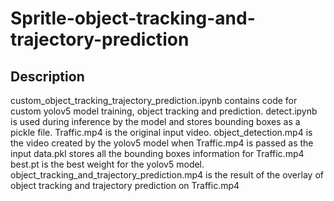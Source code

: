 # Spritle-object-tracking-and-trajectory-prediction

## Description

custom_object_tracking_trajectory_prediction.ipynb contains code for custom yolov5 model training, object tracking  and prediction.
detect.ipynb is used during inference by the model and stores bounding boxes as a pickle file.
Traffic.mp4 is the original input video.
object_detection.mp4 is the video created by the yolov5 model when Traffic.mp4 is passed as the input
data.pkl stores all the bounding boxes information for Traffic.mp4
best.pt is the best weight for the yolov5 model.
object_tracking_and_trajectory_prediction.mp4 is the result of the overlay of object tracking and trajectory prediction on Traffic.mp4
